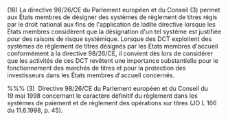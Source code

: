 (18) La directive 98/26/CE du Parlement européen et du Conseil (3) permet aux États membres de désigner des systèmes de règlement de titres régis par le droit national aux fins de l'application de ladite directive lorsque les États membres considèrent que la désignation d'un tel système est justifiée pour des raisons de risque systémique. Lorsque des DCT exploitent des systèmes de règlement de titres désignés par les États membres d'accueil conformément à la directive 98/26/CE, il convient dès lors de considérer que les activités de ces DCT revêtent une importance substantielle pour le fonctionnement des marchés de titres et pour la protection des investisseurs dans les États membres d'accueil concernés.

%%% (3)  Directive 98/26/CE du Parlement européen et du Conseil du 19 mai 1998 concernant le caractère définitif du règlement dans les systèmes de paiement et de règlement des opérations sur titres (JO L 166 du 11.6.1998, p. 45).